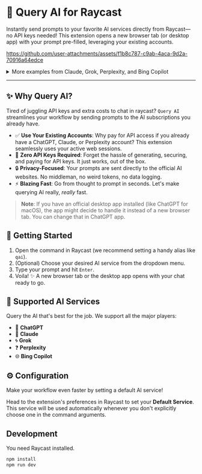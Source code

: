 # 🚀 Query AI for Raycast

Instantly send prompts to your favorite AI services directly from Raycast—no API keys needed\! This extension opens a new browser tab (or desktop app) with your prompt pre-filled, leveraging your existing accounts.


https://github.com/user-attachments/assets/f1b8c787-c9ab-4aca-9d2a-70916a64edce



<details>
<summary>More examples from Claude, Grok, Perplexity, and Bing Copilot</summary>

### Claude


https://github.com/user-attachments/assets/880edf9b-9134-4f4d-9902-a0f245dc7bb5



### Grok


https://github.com/user-attachments/assets/b31a5039-a9a8-4dfb-a0c2-3d79ec064f6d



### Perplexity


https://github.com/user-attachments/assets/ae9c54e1-0cd6-4772-9a89-cd2d3a944e40



### Bing Copilot


https://github.com/user-attachments/assets/7b1af004-4222-42d1-a235-f5771f82d17d



</details>

-----

## ✨ Why Query AI?

Tired of juggling API keys and extra costs to chat in raycast? `Query AI` streamlines your workflow by sending prompts to the AI subscriptions you already have.

  - ✅ **Use Your Existing Accounts**: Why pay for API access if you already have a ChatGPT, Claude, or Perplexity account? This extension seamlessly uses your active web sessions.
  - 🔑 **Zero API Keys Required**: Forget the hassle of generating, securing, and paying for API keys. It just works, out of the box.
  - 🔒 **Privacy-Focused**: Your prompts are sent directly to the official AI websites. No middleman, no weird tokens, no data logging.
  - ⚡ **Blazing Fast**: Go from thought to prompt in seconds. Let's make querying AI really, *really* fast.

> **Note**: If you have an official desktop app installed (like ChatGPT for macOS), the app might decide to handle it instead of a new browser tab. You can change that in ChatGPT app.

## 🏁 Getting Started

1.  Open the command in Raycast (we recommend setting a handy alias like `qai`).
2.  (Optional) Choose your desired AI service from the dropdown menu.
3.  Type your prompt and hit `Enter`.
4.  Voila\! ✨ A new browser tab or the desktop app opens with your chat ready to go.

## 🧠 Supported AI Services

Query the AI that's best for the job. We support all the major players:

  - 🤖 **ChatGPT**
  - 🧠 **Claude**
  - 🌀 **Grok**
  - ❓ **Perplexity**
  - 🌐 **Bing Copilot**

## ⚙️ Configuration

Make your workflow even faster by setting a default AI service\!

Head to the extension's preferences in Raycast to set your **Default Service**. This service will be used automatically whenever you don't explicitly choose one in the command arguments.

## Development

You need Raycast installed.

```sh
npm install
npm run dev
```

